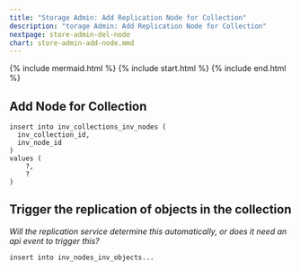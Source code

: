 ```yaml
---
title: "Storage Admin: Add Replication Node for Collection"
description: "torage Admin: Add Replication Node for Collection"
nextpage: store-admin-del-node
chart: store-admin-add-node.mmd
---
```


{% include mermaid.html %}
{% include start.html %}
{% include end.html %}

## Add Node for Collection
```
insert into inv_collections_inv_nodes (
  inv_collection_id,
  inv_node_id
)
values (
    ?,
    ?
)
```

## Trigger the replication of objects in the collection
_Will the replication service determine this automatically, or does it need an api event to trigger this?_

```
insert into inv_nodes_inv_objects...
```